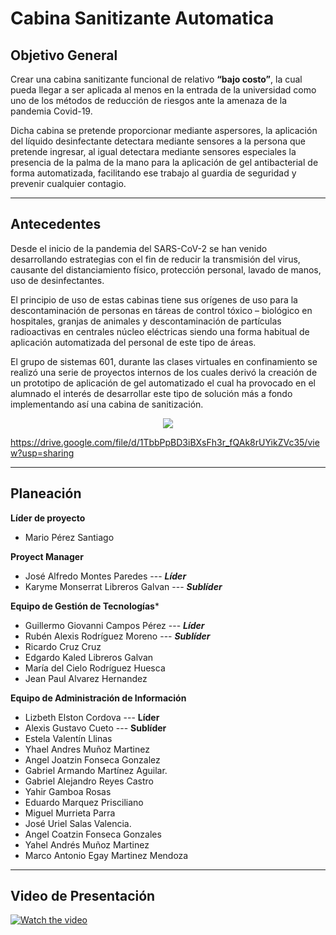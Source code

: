 # Cabina Sanitizante Automatica

## Objetivo General

Crear una cabina sanitizante funcional de relativo **“bajo costo”**, la cual pueda llegar a ser aplicada al menos en la entrada de la universidad como uno de los métodos de reducción de riesgos ante la amenaza de la pandemia Covid-19.

Dicha cabina se pretende proporcionar mediante aspersores, la aplicación del líquido desinfectante detectara mediante sensores a la persona que pretende ingresar, al igual detectara mediante sensores especiales la presencia de la palma de la mano para la aplicación de gel antibacterial de forma automatizada, facilitando ese trabajo al guardia de seguridad y prevenir cualquier contagio.

---
## Antecedentes

Desde el inicio de la pandemia del SARS-CoV-2 se han venido desarrollando estrategias con el fin de reducir la transmisión del virus, causante del distanciamiento físico, protección personal, lavado de manos, uso de desinfectantes.

El principio de uso de estas cabinas tiene sus orígenes de uso para la descontaminación de personas en táreas de control tóxico – biológico en hospitales, granjas de animales y descontaminación de partículas radioactivas en centrales núcleo eléctricas siendo una forma habitual de aplicación automatizada del personal de este tipo de áreas.

El grupo de sistemas 601, durante las clases virtuales en confinamiento se realizó una serie de proyectos internos de los cuales derivó la creación de un prototipo de aplicación de gel automatizado el cual ha provocado en el alumnado el interés de desarrollar este tipo de solución más a fondo implementando así una cabina de sanitización.

<p align="center">
  <img src="https://user-images.githubusercontent.com/93245466/139516725-ef1b940d-0ce3-4ca0-b831-49038ee255df.jpeg" />
</p>

https://drive.google.com/file/d/1TbbPpBD3iBXsFh3r_fQAk8rUYikZVc35/view?usp=sharing


---
## Planeación

**Líder de proyecto**
- Mario Pérez Santiago 

**Proyect Manager**
- José Alfredo Montes Paredes --- ***Líder*** 
- Karyme Monserrat Libreros Galvan --- ***Sublíder***

**Equipo de Gestión de Tecnologías***  
- Guillermo Giovanni Campos Pérez --- ***Líder*** 
- Rubén Alexis Rodríguez Moreno --- ***Sublíder*** 
- Ricardo Cruz Cruz 
- Edgardo Kaled Libreros Galvan 
- María del Cielo Rodríguez Huesca 
- Jean Paul Alvarez Hernandez 

**Equipo de Administración de Información** 
- Lizbeth Elston Cordova --- **Líder** 
- Alexis Gustavo Cueto --- **Sublíder** 
- Estela Valentín Llinas 
- Yhael Andres Muñoz Martinez 
- Angel Joatzin Fonseca Gonzalez 
- Gabriel Armando Martínez Aguilar. 
- Gabriel Alejandro Reyes Castro 
- Yahir Gamboa Rosas 
- Eduardo Marquez Prisciliano 
- Miguel Murrieta Parra 
- José Uriel Salas Valencia. 
- Angel Coatzin Fonseca Gonzales  
- Yahel Andrés Muñoz Martinez
- Marco Antonio Egay Martinez Mendoza

---
## Video de Presentación 


[![Watch the video](https://user-images.githubusercontent.com/93245466/139517841-7257bc43-ec0b-4994-be5b-a695e092d128.PNG)](https://drive.google.com/file/d/1unoo0d0N5cI6TzcZRNU_j8TfScdK-lNd/view?usp=sharing)





